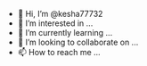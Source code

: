 - 👋 Hi, I’m @kesha77732
- 👀 I’m interested in ...
- 🌱 I’m currently learning ...
- 💞️ I’m looking to collaborate on ...
- 📫 How to reach me ...

<!---
kesha77732/kesha77732 is a ✨ special ✨ repository because its `README.md` (this file) appears on your GitHub profile.
You can click the Preview link to take a look at your changes.
--->
